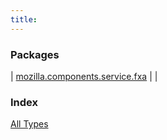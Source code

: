 ```yaml
---
title: 
---
```


### Packages

| [mozilla.components.service.fxa](mozilla.components.service.fxa/index.html) |  |

### Index

[All Types](alltypes/index.html)